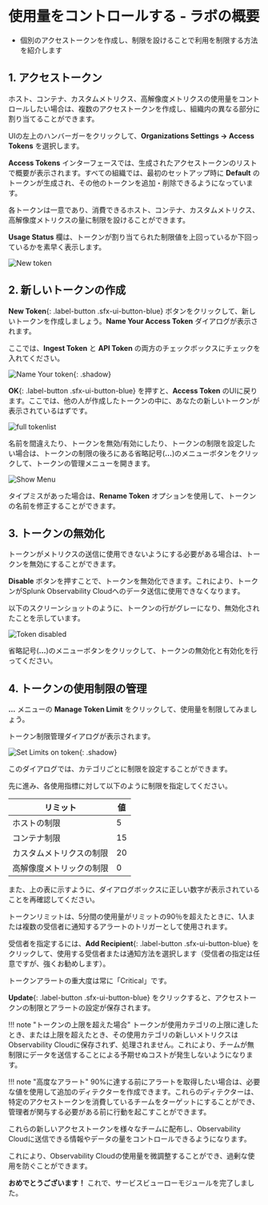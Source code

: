 # 使用量をコントロールする - ラボの概要

* 個別のアクセストークンを作成し、制限を設けることで利用を制限する方法を紹介します

## 1. アクセストークン

ホスト、コンテナ、カスタムメトリクス、高解像度メトリクスの使用量をコントロールしたい場合は、複数のアクセストークンを作成し、組織内の異なる部分に割り当てることができます。

UIの左上のハンバーガーをクリックして、**Organizations Settings → Access Tokens** を選択します。

**Access Tokens** インターフェースでは、生成されたアクセストークンのリストで概要が表示されます。すべての組織では、最初のセットアップ時に **Default** のトークンが生成され、その他のトークンを追加・削除できるようになっています。

各トークンは一意であり、消費できるホスト、コンテナ、カスタムメトリクス、高解像度メトリクスの量に制限を設けることができます。

**Usage Status** 欄は、トークンが割り当てられた制限値を上回っているか下回っているかを素早く表示します。

![New token](../../../images/access-tokens.png)

## 2. 新しいトークンの作成

**New Token**{: .label-button .sfx-ui-button-blue} ボタンをクリックして、新しいトークンを作成しましょう。**Name Your Access Token** ダイアログが表示されます。

ここでは、**Ingest Token** と **API Token** の両方のチェックボックスにチェックを入れてください。

![Name Your token](../../../images/new-access-token.png){: .shadow}

**OK**{: .label-button .sfx-ui-button-blue} を押すと、**Access Token** のUIに戻ります。ここでは、他の人が作成したトークンの中に、あなたの新しいトークンが表示されているはずです。

![full tokenlist](../../../images/access-token-created.png)

名前を間違えたり、トークンを無効/有効にしたり、トークンの制限を設定したい場合は、トークンの制限の後ろにある省略記号(**...**)のメニューボタンをクリックして、トークンの管理メニューを開きます。

![Show Menu](../../../images/manage-access-token.png)

タイプミスがあった場合は、**Rename Token** オプションを使用して、トークンの名前を修正することができます。

## 3. トークンの無効化

トークンがメトリクスの送信に使用できないようにする必要がある場合は、トークンを無効にすることができます。

**Disable** ボタンを押すことで、トークンを無効化できます。これにより、トークンがSplunk Observability Cloudへのデータ送信に使用できなくなります。

以下のスクリーンショットのように、トークンの行がグレーになり、無効化されたことを示しています。

![Token disabled](../../../images/disable-access-token.png)

省略記号(**...**)のメニューボタンをクリックして、トークンの無効化と有効化を行ってください。

## 4. トークンの使用制限の管理

**...** メニューの **Manage Token Limit** をクリックして、使用量を制限してみましょう。

トークン制限管理ダイアログが表示されます。

![Set Limits on token](../../../images/manage-token-limit.png){: .shadow}

このダイアログでは、カテゴリごとに制限を設定することができます。

先に進み、各使用指標に対して以下のように制限を指定してください。

| リミット              | 値  |
| -------------------- | -- |
| ホストの制限           |  5 |
| コンテナ制限           | 15 |
| カスタムメトリクスの制限 | 20 |
| 高解像度メトリックの制限 |  0 |

また、上の表に示すように、ダイアログボックスに正しい数字が表示されていることを再確認してください。

トークンリミットは、5分間の使用量がリミットの90％を超えたときに、1人または複数の受信者に通知するアラートのトリガーとして使用されます。

受信者を指定するには、**Add Recipient**{: .label-button .sfx-ui-button-blue} をクリックして、使用する受信者または通知方法を選択します（受信者の指定は任意ですが、強くお勧めします）。

トークンアラートの重大度は常に「Critical」です。

**Update**{: .label-button .sfx-ui-button-blue} をクリックすると、アクセストークンの制限とアラートの設定が保存されます。

!!! note "トークンの上限を超えた場合"
    トークンが使用カテゴリの上限に達したとき、または上限を超えたとき、その使用カテゴリの新しいメトリクスはObservability Cloudに保存されず、処理されません。これにより、チームが無制限にデータを送信することによる予期せぬコストが発生しないようになります。

!!! note "高度なアラート"
    90%に達する前にアラートを取得したい場合は、必要な値を使用して追加のディテクターを作成できます。これらのディテクターは、特定のアクセストークンを消費しているチームをターゲットにすることができ、管理者が関与する必要がある前に行動を起こすことができます。

これらの新しいアクセストークンを様々なチームに配布し、Observability Cloudに送信できる情報やデータの量をコントロールできるようになります。

これにより、Observability Cloudの使用量を微調整することができ、過剰な使用を防ぐことができます。

**おめでとうございます！** これで、サービスビューローモジュールを完了しました。

